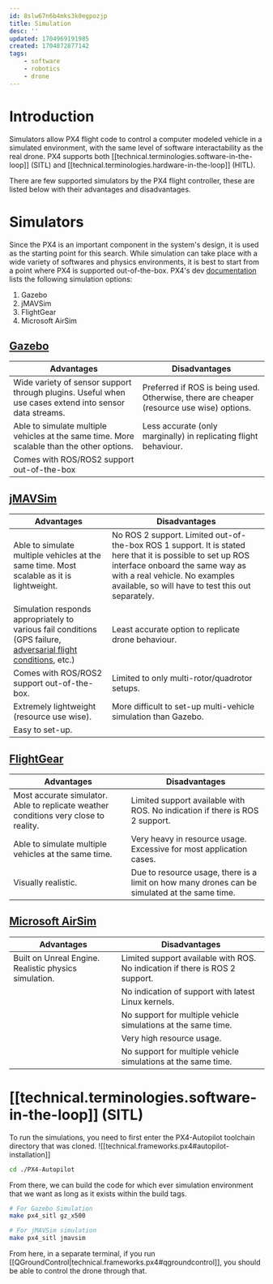 ```yaml
---
id: 8slw67n6b4mks3k0egpozjp
title: Simulation
desc: ''
updated: 1704969191985
created: 1704872877142
tags:
    - software
    - robotics
    - drone
---
```


# Introduction

Simulators allow PX4 flight code to control a computer modeled vehicle in a simulated environment, with the same level of software interactability as the real drone. PX4 supports both [[technical.terminologies.software-in-the-loop]] (SITL) and [[technical.terminologies.hardware-in-the-loop]] (HITL).

There are few supported simulators by the PX4 flight controller, these are listed below with their advantages and disadvantages.

# Simulators

Since the PX4 is an important component in the system's design, it is used as the starting point for this search. While simulation can take place with a wide variety of softwares and physics environments, it is best to start from a point where PX4 is supported out-of-the-box. PX4's dev [documentation](https://dev.px4.io/v1.11_noredirect/en/simulation/) lists the following simulation options:

1. Gazebo
2. jMAVSim
3. FlightGear
4. Microsoft AirSim

## [Gazebo](https://dev.px4.io/v1.11_noredirect/en/simulation/gazebo.html)

| Advantages | Disadvantages |
|------------|---------------|
| Wide variety of sensor support through plugins. Useful when use cases extend into sensor data streams. | Preferred if ROS is being used. Otherwise, there are cheaper (resource use wise) options. |
| Able to simulate multiple vehicles at the same time. More scalable than the other options. | Less accurate (only marginally) in replicating flight behaviour. |
| Comes with ROS/ROS2 support out-of-the-box |  |

## [jMAVSim](https://dev.px4.io/v1.11_noredirect/en/simulation/jmavsim.html)

| Advantages | Disadvantages |
|------------|---------------|
| Able to simulate multiple vehicles at the same time. Most scalable as it is lightweight. | No ROS 2 support. Limited out-of-the-box ROS 1 support. It is stated here that it is possible to set up ROS interface onboard the same way as with a real vehicle. No examples available, so will have to test this out separately. |
| Simulation responds appropriately to various fail conditions (GPS failure, [adversarial flight conditions](https://www.researchgate.net/publication/353541566_Experimental_Implementation_of_an_Adaptive_Digital_Autopilot), etc.) | Least accurate option to replicate drone behaviour. |
| Comes with ROS/ROS2 support out-of-the-box. | Limited to only multi-rotor/quadrotor setups. |
| Extremely lightweight (resource use wise). | More difficult to set-up multi-vehicle simulation than Gazebo. |
| Easy to set-up. |  |

## [FlightGear](https://dev.px4.io/v1.11_noredirect/en/simulation/flightgear.html)

| Advantages | Disadvantages |
|------------|---------------|
| Most accurate simulator. Able to replicate weather conditions very close to reality. | Limited support available with ROS. No indication if there is ROS 2 support. |
| Able to simulate multiple vehicles at the same time. | Very heavy in resource usage. Excessive for most application cases. |
| Visually realistic. | Due to resource usage, there is a limit on how many drones can be simulated at the same time. |

## [Microsoft AirSim](https://dev.px4.io/v1.11_noredirect/en/simulation/airsim.html)

| Advantages | Disadvantages |
|------------|---------------|
| Built on Unreal Engine. Realistic physics simulation. | Limited support available with ROS. No indication if there is ROS 2 support. |
|  | No indication of support with latest Linux kernels. |
|  | No support for multiple vehicle simulations at the same time. |
|  | Very high resource usage. |
|  | No support for multiple vehicle simulations at the same time. |

# [[technical.terminologies.software-in-the-loop]] (SITL)

To run the simulations, you need to first enter the PX4-Autopilot toolchain directory that was cloned.
![[technical.frameworks.px4#autopilot-installation]]

```bash
cd ./PX4-Autopilot
```

From there, we can build the code for which ever simulation environment that we want as long as it exists within the build tags.

```bash
# For Gazebo Simulation
make px4_sitl gz_x500

# For jMAVSim simulation
make px4_sitl jmavsim
```
From here, in a separate terminal, if you run [[QGroundControl|technical.frameworks.px4#qgroundcontrol]], you should be able to control the drone through that.